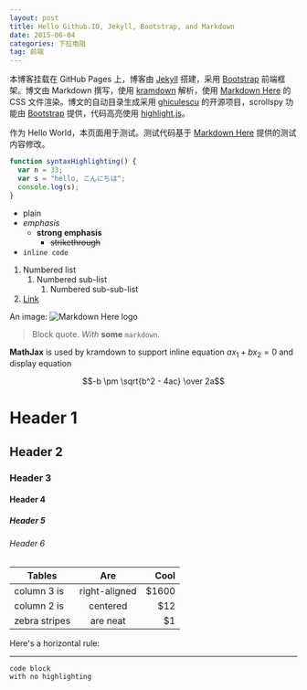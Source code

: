 ```yaml
---
layout: post
title: Hello Github.IO, Jekyll, Bootstrap, and Markdown
date: 2015-06-04
categories: 下拉电阻
tag: 前端
---
```


本博客挂载在 GitHub Pages 上，博客由 [Jekyll](http://jekyllrb.com/) 搭建，采用 [Bootstrap](http://getbootstrap.com/) 前端框架。博文由 Markdown 撰写，使用 [kramdown](http://kramdown.gettalong.org/) 解析，使用 [Markdown Here](http://markdown-here.com/) 的 CSS 文件渲染。博文的自动目录生成采用 [ghiculescu](https://github.com/ghiculescu/jekyll-table-of-contents) 的开源项目，scrollspy 功能由 [Bootstrap](http://getbootstrap.com/) 提供，代码高亮使用 [highlight.js](https://highlightjs.org/)。

作为 Hello World，本页面用于测试。测试代码基于 [Markdown Here](http://markdown-here.com/) 提供的测试内容修改。

```javascript
function syntaxHighlighting() {
  var n = 33;
  var s = "hello, こんにちは";
  console.log(s);
}
```

* plain
* *emphasis*
  * **strong emphasis**
    * ~~strikethrough~~
* `inline code`

1. Numbered list
   1. Numbered sub-list
      1. Numbered sub-sub-list
2. [Link](https://www.google.com)


An image: ![Markdown Here logo](http://adam-p.github.io/markdown-here/img/icon24.png) 

> Block quote.
> *With* **some** `markdown`.

**MathJax** is used by kramdown to support inline equation $ax_1+bx_2=0$ and display equation

$$-b \pm \sqrt{b^2 - 4ac} \over 2a$$

# Header 1

## Header 2

### Header 3

#### Header 4

##### Header 5

###### Header 6
  
| Tables | Are | Cool |
| ------------- |:-------------:| -----:|
| column 3 is | right-aligned | $1600 |
| column 2 is | centered | $12 |
| zebra stripes | are neat | $1 |

Here's a horizontal rule:

---

```
code block
with no highlighting
```
